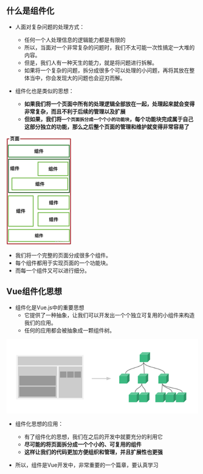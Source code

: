 ## 什么是组件化

- 人面对复杂问题的处理方式：
  - 任何一个人处理信息的逻辑能力都是有限的
  - 所以，当面对一个非常复杂的问题时，我们不太可能一次性搞定一大堆的内容。
  - 但是，我们人有一种天生的能力，就是将问题进行拆解。
  - 如果将一个复杂的问题，拆分成很多个可以处理的小问题，再将其放在整体当中，你会发现大的问题也会迎刃而解。

- 组件化也是类似的思想：
  - **如果我们将一个页面中所有的处理逻辑全部放在一起，处理起来就会变得非常复杂，而且不利于后续的管理以及扩展**
  - **但如果，我们将`一个页面拆分成一个个小的功能块`，每个功能块完成属于自己这部分独立的功能，那么之后整个页面的管理和维护就变得非常容易了**

![image-20210821162431196](image/image-20210821162431196.png)

- 我们将一个完整的页面分成很多个组件。
- 每个组件都用于实现页面的一个功能块。
- 而每一个组件又可以进行细分。



## Vue组件化思想

- 组件化是Vue.js中的重要思想
  - 它提供了一种抽象，让我们可以开发出一个个独立可复用的小组件来构造我们的应用。
  - 任何的应用都会被抽象成一颗组件树。

![image-20210821162731369](image\image-20210821162731369.png)

- 组件化思想的应用：
  - 有了组件化的思想，我们在之后的开发中就要充分的利用它
  - **尽可能的将页面拆分成一个个小的、可复用的组件**
  - **这样让我们的代码更加方便组织和管理，并且扩展性也更强**

- 所以，组件是Vue开发中，非常重要的一个篇章，要认真学习

